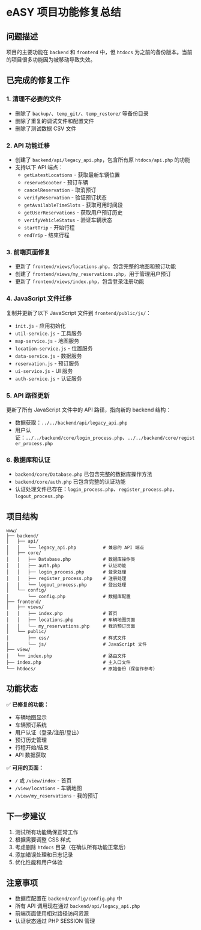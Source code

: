 # eASY 项目功能修复总结

## 问题描述
项目的主要功能在 `backend` 和 `frontend` 中，但 `htdocs` 为之前的备份版本。当前的项目很多功能因为被移动导致失效。

## 已完成的修复工作

### 1. 清理不必要的文件
- 删除了 `backup/`、`temp_git/`、`temp_restore/` 等备份目录
- 删除了重复的调试文件和配置文件
- 删除了测试数据 CSV 文件

### 2. API 功能迁移
- 创建了 `backend/api/legacy_api.php`，包含所有原 `htdocs/api.php` 的功能
- 支持以下 API 端点：
  - `getLatestLocations` - 获取最新车辆位置
  - `reserveScooter` - 预订车辆
  - `cancelReservation` - 取消预订
  - `verifyReservation` - 验证预订状态
  - `getAvailableTimeSlots` - 获取可用时间段
  - `getUserReservations` - 获取用户预订历史
  - `verifyVehicleStatus` - 验证车辆状态
  - `startTrip` - 开始行程
  - `endTrip` - 结束行程

### 3. 前端页面修复
- 更新了 `frontend/views/locations.php`，包含完整的地图和预订功能
- 创建了 `frontend/views/my_reservations.php`，用于管理用户预订
- 更新了 `frontend/views/index.php`，包含登录注册功能

### 4. JavaScript 文件迁移
复制并更新了以下 JavaScript 文件到 `frontend/public/js/`：
- `init.js` - 应用初始化
- `util-service.js` - 工具服务
- `map-service.js` - 地图服务
- `location-service.js` - 位置服务
- `data-service.js` - 数据服务
- `reservation.js` - 预订服务
- `ui-service.js` - UI 服务
- `auth-service.js` - 认证服务

### 5. API 路径更新
更新了所有 JavaScript 文件中的 API 路径，指向新的 backend 结构：
- 数据获取：`../../backend/api/legacy_api.php`
- 用户认证：`../../backend/core/login_process.php`、`../../backend/core/register_process.php`

### 6. 数据库和认证
- `backend/core/Database.php` 已包含完整的数据库操作方法
- `backend/core/auth.php` 已包含完整的认证功能
- 认证处理文件已存在：`login_process.php`、`register_process.php`、`logout_process.php`

## 项目结构
```
www/
├── backend/
│   ├── api/
│   │   └── legacy_api.php          # 兼容的 API 端点
│   ├── core/
│   │   ├── Database.php            # 数据库操作类
│   │   ├── auth.php                # 认证功能
│   │   ├── login_process.php       # 登录处理
│   │   ├── register_process.php    # 注册处理
│   │   └── logout_process.php      # 登出处理
│   └── config/
│       └── config.php              # 数据库配置
├── frontend/
│   ├── views/
│   │   ├── index.php               # 首页
│   │   ├── locations.php           # 车辆地图页面
│   │   └── my_reservations.php     # 我的预订页面
│   └── public/
│       ├── css/                    # 样式文件
│       └── js/                     # JavaScript 文件
├── view/
│   └── index.php                   # 路由文件
├── index.php                       # 主入口文件
└── htdocs/                         # 原始备份（保留作参考）
```

## 功能状态
✅ **已修复的功能：**
- 车辆地图显示
- 车辆预订系统
- 用户认证（登录/注册/登出）
- 预订历史管理
- 行程开始/结束
- API 数据获取

✅ **可用的页面：**
- `/` 或 `/view/index` - 首页
- `/view/locations` - 车辆地图
- `/view/my_reservations` - 我的预订

## 下一步建议
1. 测试所有功能确保正常工作
2. 根据需要调整 CSS 样式
3. 考虑删除 `htdocs` 目录（在确认所有功能正常后）
4. 添加错误处理和日志记录
5. 优化性能和用户体验

## 注意事项
- 数据库配置在 `backend/config/config.php` 中
- 所有 API 调用现在通过 `backend/api/legacy_api.php`
- 前端页面使用相对路径访问资源
- 认证状态通过 PHP SESSION 管理 